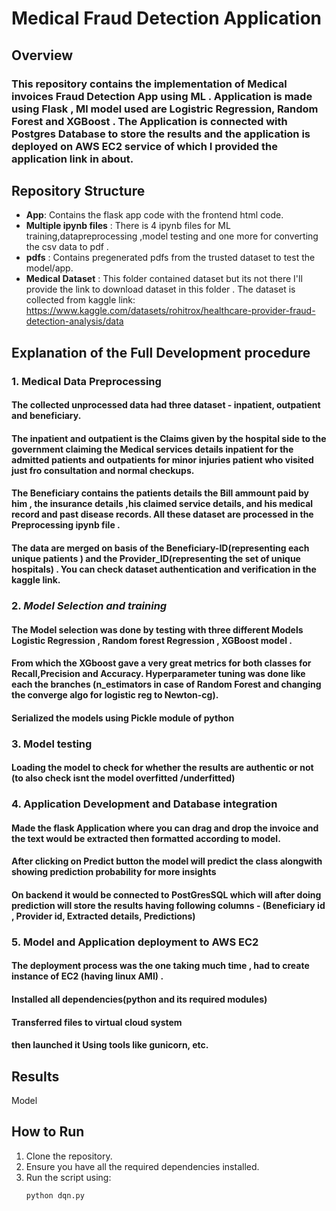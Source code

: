# Medical Fraud Detection Application
## Overview
### This repository contains the implementation of Medical invoices Fraud Detection App using ML . Application is made using Flask , Ml model used are Logistric Regression, Random Forest and XGBoost . The Application is connected with Postgres Database to store the results and the application is deployed on AWS EC2 service of which I  provided the application link in about.
## Repository Structure
- **App**: Contains the flask app code with the frontend html code.
- **Multiple ipynb files** : There is 4 ipynb files for ML training,datapreprocessing ,model testing and one more for converting the csv data to pdf .
- **pdfs** : Contains pregenerated pdfs from the trusted dataset to test the model/app.
- **Medical Dataset** : This folder contained dataset but its not there I'll provide the link to download dataset in this folder . The dataset is collected from kaggle link: https://www.kaggle.com/datasets/rohitrox/healthcare-provider-fraud-detection-analysis/data

## Explanation of the Full Development procedure

### 1. **Medical Data Preprocessing**
#### The collected unprocessed data had three dataset - inpatient, outpatient and beneficiary. 
#### The inpatient and outpatient is the Claims given by the hospital side to the government claiming the Medical services details inpatient for the admitted patients and outpatients for minor injuries patient who visited just fro consultation and normal checkups.
 #### The Beneficiary contains the patients details the Bill ammount paid by him , the insurance details ,his claimed service details, and his medical record and past disease records. All these dataset are processed in the Preprocessing ipynb file . 
#### The data are merged on basis of the Beneficiary-ID(representing each unique patients ) and the Provider_ID(representing the set of unique hospitals) . You can check dataset authentication and verification in the kaggle link.


### 2. *Model Selection and training*
#### The Model selection was done by testing with three different Models Logistic Regression , Random forest Regression , XGBoost model .
#### From which the XGboost gave a very great metrics for both classes for Recall,Precision and Accuracy. Hyperparameter tuning was done like each the branches (n_estimators in case of Random Forest and changing the converge algo for logistic reg to Newton-cg).
####  Serialized the models using Pickle module of python

### 3. **Model testing**
#### Loading the model to check for whether the results are authentic or not (to also check isnt the model overfitted /underfitted)

### 4. **Application Development and Database integration**
#### Made the flask Application where you can drag and drop the invoice and the text would be extracted then formatted according to model.
#### After clicking on Predict button the model will predict the class alongwith showing prediction probability for more insights
#### On backend it would be connected to PostGresSQL which will after doing prediction will store the results having following columns - (Beneficiary id , Provider id, Extracted details, Predictions)

### 5. **Model and Application deployment to AWS EC2**
#### The deployment process was the one taking much time , had to create instance of EC2 (having linux AMI) .
#### Installed all dependencies(python and its required modules)
#### Transferred files to virtual cloud system 
#### then launched it Using tools like gunicorn, etc.


## Results

Model 

## How to Run

1. Clone the repository.
2. Ensure you have all the required dependencies installed.
3. Run the script using:
   ```bash
   python dqn.py
